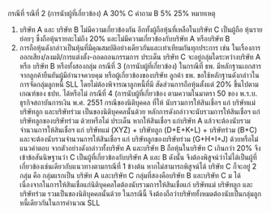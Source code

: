 กรณีที่
รณีที่ 2 (การนับผู้ที่เกี่ยวข้อง)
A
30%
C
คำถาม
B
5%
25%
หมายเหตุ
1. บริษัท A และ บริษัท B ไม่มีความเกี่ยวข้องกัน อีกทั้งผู้ถือหุ้นที่เหลือในบริษัท C เป็นผู้ถือ
หุ้นรายย่อยๆ ซึ่งถือหุ้นรายละไม่ถึง 20% และไม่มีความเกี่ยวข้องกับบริษัท A หรือบริษัท B
2. การถือหุ้นดังกล่าวเป็นหุ้นที่มีคุณสมบัติอย่างเดียวกันและเท่าเทียมกันทุกประการ เช่น
ในเรื่องการออกเสียง/ลงมติ/การแต่งตั้ง-ถอดถอนกรรมการ
ประเด็น
บริษัท C จะอยู่กลุ่มใดระหว่างบริษัท A หรือ บริษัท B หรือทั้งสองกลุ่ม
กรณีที่ 3 (การนับผู้ที่เกี่ยวข้อง)
ในกรณีที่ ธพ. มีหลักฐานเอกสารจากลูกค้ายืนยันผู้มีอำนาจควบคุม หรือผู้เกี่ยวข้องของบริษัท
ลูกค้า ธพ. ขอใช้หลักฐานดังกล่าวในการจัดกลุ่มลูกหนี้ SLL โดยไม่ต้องพิจารณาลูกหนี้ที่มี
สัดส่วนการถือหุ้นตั้งแต่ 20% ขึ้นไปตามเกณฑ์ของ ธปท. ได้หรือไม่
กรณีที่ 4 (การนับผู้ที่เกี่ยวข้อง
ตามความในมาตรา 50 ของ พ.ร.บ. ธุรกิจสถาบันการเงิน พ.ศ. 2551 กรณีของนิติบุคคล ที่ให้
นับรวมการให้สินเชื่อฯ แก่ บริษัทแม่ บริษัทลูก และบริษัทร่วม เป็นของนิติบุคคลนั้นด้วย
หลักการดังกล่าวจะนับรวมการให้สินเชื่อฯ แก่ บริษัทลูกของบริษัทร่วม ด้วยหรือไม่
ประเด็น
หากให้สินเชื่อฯ แก่บริษัท A แล้วจะต้องนับรวมจำนวนการให้สินเชื่อฯ แก่ บริษัทแม่ (XYZ) +
บริษัทลูก (D+E+K+L) + บริษัทร่วม (B+C) และจะต้องนับรวมจำนวนการให้สินเชื่อฯ แก่
บริษัทลูกของบริษัทร่วม (G+H+I+J) ด้วยหรือไม่
แนวคําตอบ
จากตัวอย่างดังกล่าวทั้งบริษัท A และบริษัท B ถือหุ้นในบริษัท C เกินกว่า
20% จึงเข้าข้อสันนิษฐานว่า C เป็นผู้ที่เกี่ยวข้องกับบริษัท A และ B ดังนั้น
จึงต้องพิสูจน์ว่าไม่ได้เป็นผู้ที่เกี่ยวข้องเช่นเดียวกับแนวทางตามกรณีที่ 1
ข้างต้น หากไม่สามารถพิสูจน์ได้ บริษัท C ก็จะอยู่ 2 กลุ่ม คือ กลุ่มแรกเป็น
บริษัท A และบริษัท C กลุ่มที่สองคือบริษัท B และบริษัท C
ม
ได้
เนื่องจากในการให้สินเชื่อแก่นิติบุคคลใดต้องนับรวมการให้สินเชื่อแก่
บริษัทแม่ บริษัทลูก และบริษัทร่วม รวมเป็นของนิติบุคคลนั้นด้วย ในกรณีนี้
จึงต้องถือว่าบริษัททั้งหมดต้องนับเป็นกลุ่มลูกหนี้เดียวกันในการคำนวณ SLL
